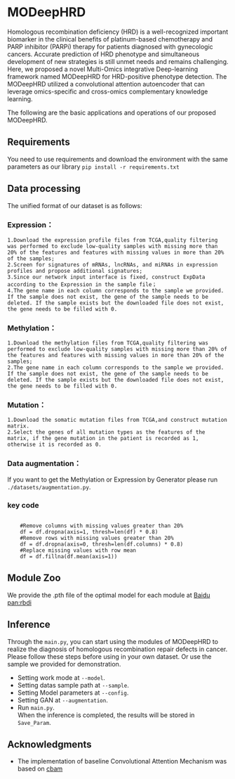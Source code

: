 # MODeepHRD
Homologous recombination deficiency (HRD) is a well-recognized important biomarker in the clinical benefits of platinum-based chemotherapy and PARP inhibitor (PARPi) therapy for patients diagnosed with gynecologic cancers. Accurate prediction of HRD phenotype and simultaneous development of new strategies is still unmet needs and remains challenging. Here, we proposed a novel Multi-Omics integrative Deep-learning framework named MODeepHRD for HRD-positive phenotype detection. The MODeepHRD utilized a convolutional attention autoencoder that can leverage omics-specific and cross-omics complementary knowledge learning. 

The following are the basic applications and operations of our proposed MODeepHRD.
## Requirements
You need to use requirements and download the environment with the same parameters as our library
`pip install -r requirements.txt`

## Data processing
The unified format of our dataset is as follows:
### Expression：
    1.Download the expression profile files from TCGA,quality filtering was performed to exclude low-quality samples with missing more than 20% of the features and features with missing values in more than 20% of the samples;
    2.Screen for signatures of mRNAs, lncRNAs, and miRNAs in expression profiles and propose additional signatures;
    3.Since our network input interface is fixed, construct ExpData according to the Expression in the sample file；
    4.The gene name in each column corresponds to the sample we provided. If the sample does not exist, the gene of the sample needs to be deleted. If the sample exists but the downloaded file does not exist, the gene needs to be filled with 0.
### Methylation：
    1.Download the methylation files from TCGA,quality filtering was performed to exclude low-quality samples with missing more than 20% of the features and features with missing values in more than 20% of the samples;
    2.The gene name in each column corresponds to the sample we provided. If the sample does not exist, the gene of the sample needs to be deleted. If the sample exists but the downloaded file does not exist, the gene needs to be filled with 0.
### Mutation：
    1.Download the somatic mutation files from TCGA,and construct mutation matrix.
    2.Select the genes of all mutation types as the features of the matrix, if the gene mutation in the patient is recorded as 1, otherwise it is recorded as 0.
### Data augmentation：
If you want to get the Methylation or Expression by Generator please run `./datasets/augmentation.py`.
### key code
<pre><code> 
    #Remove columns with missing values greater than 20%
    df = df.dropna(axis=1, thresh=len(df) * 0.8)
    #Remove rows with missing values greater than 20%
    df = df.dropna(axis=0, thresh=len(df.columns) * 0.8)
    #Replace missing values with row mean
    df = df.fillna(df.mean(axis=1))
</code></pre>
## Module Zoo
We provide the .pth file of the optimal model for each module at [Baidu pan:rbdi](https://pan.baidu.com/s/13ptviFu43AEl8t3JJGMSrA?pwd=rbdi)
## Inference
Through the `main.py`, you can start using the modules of MODeepHRD to realize the diagnosis of homologous recombination repair defects in cancer.
Please follow these steps before using in your own dataset. Or use the sample we provided for demonstration.  
+ Setting work mode at `--model`.  
+ Setting datas sample path at `--sample`.  
+ Setting Model parameters at `--config`.  
+ Setting GAN at `--augmentation`.  
+ Run `main.py`.  
When the inference is completed, the results will be stored in `Save_Param`.
## Acknowledgments
+ The implementation of baseline Convolutional Attention Mechanism was based on [cbam](https://github.com/Jongchan/attention-module)


